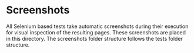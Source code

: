 # Screenshots

All Selenium based tests take automatic screenshots during their execution for visual inspection of the resulting pages.
These screenshots are placed in this directory. The screenshots folder structure follows the tests folder structure.